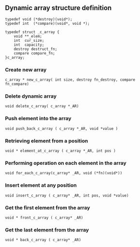 ## Dynamic array structure definition ##
```
typedef void (*destroy)(void*);
typedef int  (*compare)(void*, void *);

typedef struct _c_array {
	void **_elem;
	int  cur_size;
	int  capacity;
	destroy destruct_fn;
	compare compare_fn;
}c_array;
```

### Create new array ###
```
c_array * new_c_array( int size, destroy fn_destroy, compare fn_compare)
```

### Delete dynamic array ###
```
void delete_c_array( c_array *_AR)
```

### Push element into the array ###
```
void push_back_c_array ( c_array *_AR, void *value )
```

### Retrieving element from a position ###
```
void * element_at_c_array ( c_array *_AR, int pos )
```

### Performing operation on each element in the array ###
```
void for_each_c_array(c_array* _AR, void (*fn)(void*))
```

### Insert element at any position ###
```
void insert_c_array ( c_array* _AR, int pos, void *value)
```

### Get the first element from the array ###
```
void * front_c_array ( c_array* _AR)
```
### Get the last element from the array ###
```
void * back_c_array ( c_array* _AR)
```